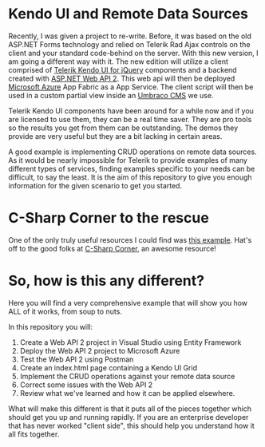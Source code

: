 # Kendo UI and Remote Data Sources
Recently, I was given a project to re-write. Before, it was based on the old ASP.NET Forms technology and relied on Telerik Rad Ajax controls on the client and your standard code-behind on the server. With this new version, I am going a different way with it. The new edition will utilize a client comprised of <a href="http://www.telerik.com/kendo-ui"> Telerik Kendo UI for jQuery</a> components and a backend created with <a href="https://msdn.microsoft.com/en-us/library/dn448365(v=vs.118).aspx">ASP.NET Web API 2</a>. This web api will then be deployed <a href="https://azure.microsoft.com">Microsoft Azure</a> App Fabric as a App Service. The client script will then be used in a custom partial view inside an <a href="https://umbraco.com">Umbraco CMS</a> we use.

Telerik Kendo UI components have been around for a while now and if you are licensed to use them, they can be a real time saver. They are pro tools so the results you get from them can be outstanding. The demos they provide are very useful but they are a bit lacking in certain areas.

A good example is implementing CRUD operations on remote data sources. As it would be nearly impossible for Telerik to provide examples of many different types of services, finding examples specific to your needs can be difficult, to say the least. It is the aim of this repository to give you enough information for the given scenario to get you started.

# C-Sharp Corner to the rescue
One of the only truly useful resources I could find was <a href=" http://www.c-sharpcorner.com/uploadfile/fc9f65/crud-operation-in-kendo-grid-using-web-api/">this example</a>. Hat's off to the good folks at <a href="http://www.c-sharpcorner.com">C-Sharp Corner</a>, an awesome resource! 

# So, how is this any different?
Here you will find a very comprehensive example that will show you how ALL of it works, from soup to nuts.

In this repository you will:

1. Create a Web API 2 project in Visual Studio using Entity Framework
2. Deploy the Web API 2 project to Microsoft Azure
3. Test the Web API 2 using Postman
4. Create an index.html page containing a Kendo UI Grid
5. Implement the CRUD operations against your remote data source 
6. Correct some issues with the Web API 2 
7. Review what we've learned and how it can be applied elsewhere.

What will make this different is that it puts all of the pieces together which should get you up and running rapidly. If you are an enterprise developer that has never worked "client side", this should help you understand how it all fits together.
